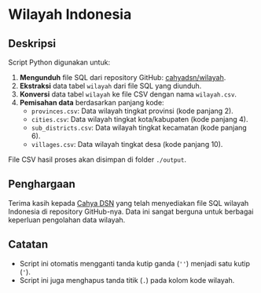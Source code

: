 # Wilayah Indonesia

## Deskripsi

Script Python digunakan untuk:

1. **Mengunduh** file SQL dari repository GitHub: [cahyadsn/wilayah](https://github.com/cahyadsn/wilayah).
2. **Ekstraksi** data tabel `wilayah` dari file SQL yang diunduh.
3. **Konversi** data tabel `wilayah` ke file CSV dengan nama `wilayah.csv`.
4. **Pemisahan data** berdasarkan panjang kode:
   - `provinces.csv`: Data wilayah tingkat provinsi (kode panjang 2).
   - `cities.csv`: Data wilayah tingkat kota/kabupaten (kode panjang 4).
   - `sub_districts.csv`: Data wilayah tingkat kecamatan (kode panjang 6).
   - `villages.csv`: Data wilayah tingkat desa (kode panjang 10).

File CSV hasil proses akan disimpan di folder `./output`.

## Penghargaan

Terima kasih kepada [Cahya DSN](https://github.com/cahyadsn) yang telah menyediakan file SQL wilayah Indonesia di repository GitHub-nya. Data ini sangat berguna untuk berbagai keperluan pengolahan data wilayah.

## Catatan

- Script ini otomatis mengganti tanda kutip ganda (`''`) menjadi satu kutip (`'`).
- Script ini juga menghapus tanda titik (`.`) pada kolom kode wilayah.
